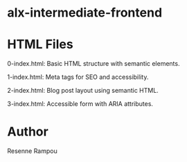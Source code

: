 # alx-intermediate-frontend

# HTML Files

0-index.html: Basic HTML structure with semantic elements.

1-index.html: Meta tags for SEO and accessibility.

2-index.html: Blog post layout using semantic HTML.

3-index.html: Accessible form with ARIA attributes.

# Author
 Resenne Rampou
